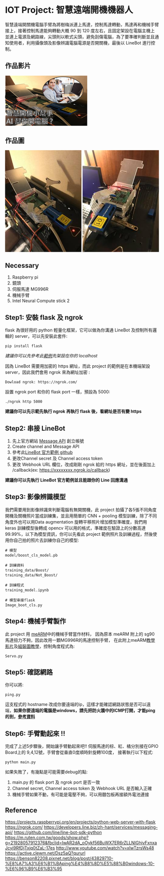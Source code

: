 # IOT Project: 智慧遠端開機機器人

智慧遠端開關機電腦手臂為將樹梅派連上馬達，控制馬達轉動，馬達再和機械手臂接上，接著控制馬達能夠轉動大概 90 到 120 度左右，且固定架設在電腦主機上並連上電源及網路線，尖頭則以軟式尖頭，避免刮傷電腦，為了要準確判斷並且通知使用者，利用攝像頭及影像辨識電腦電源是否開關機，最後以 LineBot 進行控制。

## 作品影片
[![Youtube影片連結](https://github.com/thomashuang2017/NCU_IOT_project/blob/master/image/pic.png)](https://www.youtube.com/watch?v=wZTWNNkhrE8&t=2s)

## 作品圖
![pic1](https://github.com/thomashuang2017/NCU_IOT_project/blob/master/image/pic1.jpg) ![pic3](https://github.com/thomashuang2017/NCU_IOT_project/blob/master/image/pic3.jpg)

## Necessary
1. Raspberry pi
2. 鏡頭
3. 伺服馬達 MG996R
4. 機械手臂
5. Intel Neural Compute stick 2

## Step1: 安裝 flask 及 ngrok
flask 為很好用的 python 輕量化框架，它可以做為你溝通 LineBot 及控制所有邏輯的 server，可以先安裝此套件:
```shell
pip install flask
```
*建議你可以先參考此[範例](https://projects.raspberrypi.org/en/projects/python-web-server-with-flask)先架設在你的 localhost*

因為 LineBot 需要用加密的 https 網址，而此 project 的範例是在本機端架設 server，因此我們會用 ngrok 來為網址加密 :
```shell
Dowload ngrok: https://ngrok.com/
```
設置 ngrok port 和你的 flask port 一樣，預設為 5000:
```shell
./ngrok http 5000
```
**建議你可以先示範先執行 ngrok 再執行 flask 後，看網址是否有變 https**

## Step2: 串接 LineBot
1. 先上官方網站 [Message API](https://developers.line.biz/zh-hant/services/messaging-api/) 創立帳號
2. Create channel and Message API
3. 參考此[LineBot 官方範例 github](https://github.com/line/line-bot-sdk-python)
4. 更改Channel secret 及 Channel access token
5. 更改 Webhook URL 欄位，改成剛剛 ngrok 給的 https 網址，並在後面加上 /callback(ex: https://xxxxxxxx.ngrok.io/callback)

**建議你可以先執行 LineBot 官方範例並且能跟你的 Line 回應溝通**

## Step3: 影像辨識模型
我們需要用到影像辨識來判斷電腦有無開關機，此 project 拍攝了各5張不同角度開機及關機照片當成訓練集，並且用簡單的 CNN + pooling 模型訓練，除了不同角度外也可以用Data augmentation 旋轉平移照片增加模型準確度，我們用 keras 訓練模型後轉成 opencv 可以用的格式，準確度在驗證上的分數高達99.99%，以下為模型資訊，你可以先看此 project 範例照片及訓練過程，然後使用你自己拍的照片去訓練你自己的模型:
```shell
# 模型
model/boost_cls_model.pb

# 訓練資料 
training_data/Boost/
training_data/Not_Boost/

# 訓練程式
training_model.ipynb

# 模型串接flask
Image_boot_cls.py
```


## Step4: 機械手臂製作
此 project 用 [meARM](https://m.ruten.com.tw/goods/show.php?g=21928057912376&fbclid=IwAR2dA_oOykf56BuWX7ER6rZLLNIGhjvFxnxaJcyj9RfDjTxjq0tZaL-17es)中的機械手臂當作材料，
因為原本 meARM 附上的 sg90 馬達扭力不夠，因此改用一顆MG996R的馬達控制手臂，
在此附上meARM[教學影片](http://www.youtube.com/watch?v=xlwTzrsWs48)及[組裝圖教學](https://active.clewm.net/Dsz5aQ?qururl)，控制角度程式為:
```shell
Servo.py
```

## Step5: 確認網路
你可以將:
```shell
ping.py
```
這支程式的 hostname 改成你要遠端的ip，這樣才能確認網路狀態是否可以遠端，**如果你要遠端的電腦是windows，請先把防火牆中的ICMP打開，才能ping的到，[參考資料](https://benson82208.pixnet.net/blog/post/43829710-%E8%A7%A3%E6%B1%BAping%E4%B8%8D%E5%88%B0windows-10-%E6%96%B9%E6%B3%95)**

## Step6: 手臂動起來 !!
完成了上述5步驟後，開始讓手臂動起來吧!! 
伺服馬達的棕、紅、橘分別接在GPIO Board上的 9,4,12號，手臂會從垂直0度順時針旋轉100度，
接著執行以下程式:
```shell
python main.py
```
如果失敗了，有幾點是可能需要debug的點:
1. main.py 的 flask port 及 ngrok port 是否一致 
2. Channel secret, Channel access token 及 Webhook URL 是否輸入正確
3. 機械手臂如果不動，有可能是電壓不夠，可以用麵包板再接額外電池連接

## Reference
https://projects.raspberrypi.org/en/projects/python-web-server-with-flask
https://ngrok.com/
https://developers.line.biz/zh-hant/services/messaging-api/
https://github.com/line/line-bot-sdk-python
https://m.ruten.com.tw/goods/show.php?g=21928057912376&fbclid=IwAR2dA_oOykf56BuWX7ER6rZLLNIGhjvFxnxaJcyj9RfDjTxjq0tZaL-17es
http://www.youtube.com/watch?v=xlwTzrsWs48
https://active.clewm.net/Dsz5aQ?qururl
https://benson82208.pixnet.net/blog/post/43829710-%E8%A7%A3%E6%B1%BAping%E4%B8%8D%E5%88%B0windows-10-%E6%96%B9%E6%B3%95

























